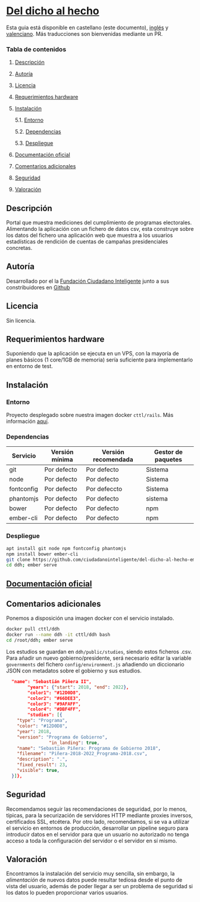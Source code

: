 # [Del dicho al hecho](https://github.com/ciudadanointeligente/del-dicho-al-hecho-ember) 

Esta guia está disponible en castellano (este documento), [inglés](i18n/en.md) y [valenciano](i18n/vlc.md). Más traducciones son bienvenidas mediante un PR.

### Tabla de contenidos
1. [ Descripción ](#desc)
2. [ Autoría ](#authorship)
3. [ Licencia ](#license)
4. [ Requerimientos hardware ](#reqs)
5. [ Instalación ](#install)

	5.1. [ Entorno ](#env) 
	
	5.2. [ Dependencias ](#deps)
	
	5.3. [ Despliegue ](#deploy)


	
6. [ Documentación oficial ](#docs)
7. [ Comentarios adicionales ](#comms)
8. [ Seguridad ](#sec)
9. [ Valoración ](#val)

<a name="desc"></a>
## Descripción
Portal que muestra mediciones del cumplimiento de programas electorales. Alimentando la aplicación con un fichero de datos csv, esta construye sobre los datos del fichero una aplicación web que muestra a los usuarios estadísticas de rendición de cuentas de campañas presidenciales concretas.

<a name="authorship"></a>
## Autoría
Desarrollado por el la [Fundación Ciudadano Inteligente](https://ciudadaniai.org/) junto a sus constribuidores en [Github](https://github.com/ciudadanointeligente/del-dicho-al-hecho-ember)
<a name="license"></a>
## Licencia
Sin licencia.

<a name="reqs"></a>
## Requerimientos hardware
Suponiendo que la aplicación se ejecuta en un VPS, con la mayoría de planes básicos (1 core/1GB de memoria) sería suficiente para implementarlo en entorno de test.
<a name="install"></a>
## Instalación
<a name="env"></a>
### Entorno
Proyecto desplegado sobre nuestra imagen docker `cttl/rails`. Más información [aquí](https://github.com/cttlrepository/cttl/meta).
<a name="deps"></a>
### Dependencias

|Servicio|Versión mínima|Versión recomendada|Gestor de paquetes|
|--------|--------------|-------------------|------------------|
|git|Por defecto|Por defecto|Sistema|
|node|Por defecto|Por defecto|Sistema|
|fontconfig|Por defecto|Por defeccto|Sistema|
|phantomjs|Por defecto|Por defecto|sistema
|bower|Por defecto|Por defecto|npm|
|ember-cli|Por defecto|Por defecto|npm

<a name="deploy"></a>
### Despliegue
```bash
apt install git node npm fontconfig phantomjs
npm install bower ember-cli
git clone https://github.com/ciudadanointeligente/del-dicho-al-hecho-ember ddh
cd ddh; ember serve
```
<a name="docs"></a>
## [Documentación oficial](https://github.com/ciudadanointeligente/del-dicho-al-hecho-ember)

<a name="comms"></a>
## Comentarios adicionales
Ponemos a disposición una imagen docker con el servicio instalado.
```bash
docker pull cttl/ddh
docker run --name ddh -it cttl/ddh bash
cd /root/ddh; ember serve
```

Los estudios se guardan en `ddh/public/studies`, siendo estos ficheros .csv.
Para añadir un nuevo gobierno/presidente, será necesario editar la variable `governments` del fichero `config/environment.js` añadiendo un diccionario JSON con metadatos sobre el gobierno y sus estudios.

```json
  "name": "Sebastián Piñera II",
        "years": {"start": 2018, "end": 2022},
        "color1": "#12D0D8",
        "color2": "#66DEE3",
        "color3": "#9AFAFF",
        "color4": "#DBF4FF",
        "studies": [{
    "type": "Programa",
    "color": "#12D0D8",
    "year": 2018,
    "version": "Programa de Gobierno",
                "in_landing": true,
    "name": "Sebastián Piñera: Programa de Gobierno 2018",
    "filename": "Piñera-2018-2022_Programa-2018.csv",
    "description": ".",
    "fixed_result": 23,
    "visible": true,
  }]},

```
<a name="sec"></a>
## Seguridad
Recomendamos seguir las recomendaciones de seguridad, por lo menos, típicas, para la securización de servidores HTTP mediante proxies inversos, certificados SSL, etcétera.
Por otro lado, recomendamos, si se va a utilizar el servicio en entornos de producción,
desarrollar un pipeline seguro para introducir datos en el servidor para que un usuario
no autorizado no tenga acceso a toda la configuración del servidor o el servidor en sí mismo.
<a name="val"></a>
## Valoración
Encontramos la instalación del servicio muy sencilla, sin embargo, la _alimentación_ de nuevos
datos puede resultar tediosa desde el punto de vista del usuario, además de poder llegar
a ser un problema de seguridad si los datos lo pueden proporcionar varios usuarios. 
